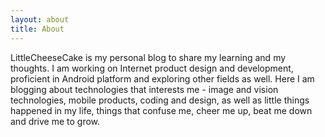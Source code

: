 ```yaml
---
layout: about
title: About
---
```


<span>LittleCheeseCake</span> is my personal blog to share my learning and my thoughts. I am working on Internet product design and development, proficient in Android platform and exploring other fields as well. Here I am blogging about technologies that interests me - image and vision technologies, mobile products, coding and design, as well as little things happened in my life, things that confuse me, cheer me up, beat me down and drive me to grow. 
